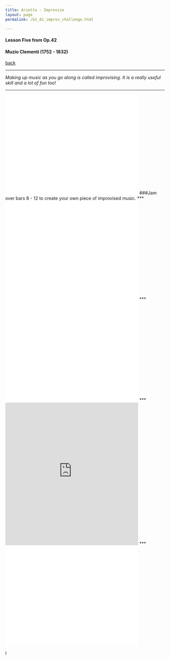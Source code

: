 ```yaml
---
title: Arietta - Improvise
layout: page
permalink: /G1_A1_improv_challenge.html

---
```



#### Lesson Five from Op.42

#### Muzio Clementi (1752 - 1832)

[back](G1_A1_pathway2)

***

*Making up music as you go along is called improvising. It is a really useful skill and a lot of fun too!*

***
<iframe width="420" height="315" src="//www.youtube.com/embed/BaQA3hczRXc?controls=0&amp;showinfo=0" frameborder="0" allowfullscreen></iframe>
###Jam over bars 8 - 12 to create your own piece of improvised music.
***
<iframe width="420" height="315" src="//www.youtube.com/embed/4tvZbsTMKVM?controls=0&amp;showinfo=0" frameborder="0" allowfullscreen></iframe>
***
<iframe width="420" height="315" src="//www.youtube.com/embed/omuYi2Vhgjo?controls=0&amp;showinfo=0" frameborder="0" allowfullscreen></iframe>
***
<iframe width="420" height="450" scrolling="no" frameborder="no" src="https://w.soundcloud.com/player/?url=https%3A//api.soundcloud.com/tracks/182553862&amp;auto_play=false&amp;hide_related=false&amp;show_comments=true&amp;show_user=true&amp;show_reposts=false&amp;visual=true"></iframe>
***
<iframe width="420" height="315" src="//www.youtube.com/embed/IHp_Mq0hdxo?controls=0&amp;showinfo=0" frameborder="0" allowfullscreen></iframe>



I






